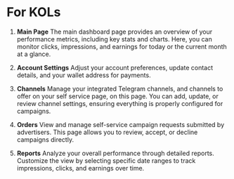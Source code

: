 # For KOLs

1. **Main Page**
   The main dashboard page provides an overview of your performance metrics, including key stats and charts. Here, you can monitor clicks, impressions, and earnings for today or the current month at a glance.

2. **Account Settings**
   Adjust your account preferences, update contact details, and your wallet address for payments.

3. **Channels**
   Manage your integrated Telegram channels, and channels to offer on your self service page, on this page. You can add, update, or review channel settings, ensuring everything is properly configured for campaigns.

4. **Orders**
   View and manage self-service campaign requests submitted by advertisers. This page allows you to review, accept, or decline campaigns directly.

5. **Reports**
   Analyze your overall performance through detailed reports. Customize the view by selecting specific date ranges to track impressions, clicks, and earnings over time.
